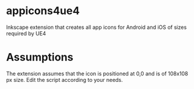 # appicons4ue4
Inkscape extension that creates all app icons for Android and iOS of sizes required by UE4

# Assumptions
The extension assumes that the icon is positioned at 0,0 and is of 108x108 px size. Edit the script according to your needs.
